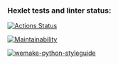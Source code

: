 ### Hexlet tests and linter status:
[![Actions Status](https://github.com/Tayberi/python-project-lvl1/workflows/hexlet-check/badge.svg)](https://github.com/Tayberi/python-project-lvl1/actions)

[![Maintainability](https://api.codeclimate.com/v1/badges/a99a88d28ad37a79dbf6/maintainability)](https://codeclimate.com/github/codeclimate/codeclimate/maintainability)

[![wemake-python-styleguide](https://img.shields.io/badge/style-wemake-000000.svg)](https://github.com/wemake-services/wemake-python-styleguide)